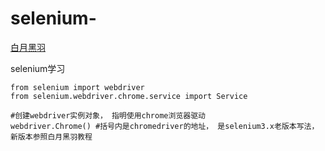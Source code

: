 # selenium-
[白月黑羽](https://www.byhy.net/tut/auto/selenium/01/)

selenium学习
```pthon
from selenium import webdriver
from selenium.webdriver.chrome.service import Service

#创建webdriver实例对象， 指明使用chrome浏览器驱动
webdriver.Chrome() #括号内是chromedriver的地址， 是selenium3.x老版本写法， 新版本参照白月黑羽教程


```

